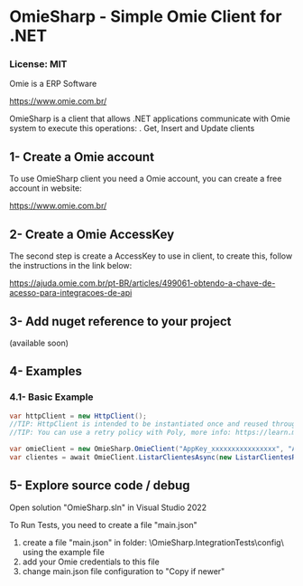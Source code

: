 # OmieSharp - Simple Omie Client for .NET

### License: MIT

Omie is a ERP Software

https://www.omie.com.br/

OmieSharp is a client that allows .NET applications communicate with Omie system to execute this operations:
.	Get, Insert and Update clients


## 1- Create a Omie account

To use OmieSharp client you need a Omie account, you can create a free account in website:

https://www.omie.com.br/


## 2- Create a Omie AccessKey

The second step is create a AccessKey to use in client, to create this, follow the instructions in the link below:

https://ajuda.omie.com.br/pt-BR/articles/499061-obtendo-a-chave-de-acesso-para-integracoes-de-api


## 3- Add nuget reference to your project

(available soon)



## 4- Examples

### 4.1- Basic Example

```csharp
var httpClient = new HttpClient(); 
//TIP: HttpClient is intended to be instantiated once and reused throughout the life of an application, more info: https://learn.microsoft.com/en-us/dotnet/api/system.net.http.httpclient
//TIP: You can use a retry policy with Poly, more info: https://learn.microsoft.com/en-us/dotnet/architecture/microservices/implement-resilient-applications/implement-http-call-retries-exponential-backoff-polly

var omieClient = new OmieSharp.OmieClient("AppKey_xxxxxxxxxxxxxxxx", "AppSecret_xxxxxxxxxxxxx", httpClient);
var clientes = await OmieClient.ListarClientesAsync(new ListarClientesRequest());
```




## 5- Explore source code / debug

Open solution "OmieSharp.sln" in Visual Studio 2022

To Run Tests, you need to create a file "main.json"
1.	create a file "main.json" in folder: \OmieSharp.IntegrationTests\config\ using the example file
2.	add your Omie credentials to this file
3.	change main.json file configuration to "Copy if newer"

